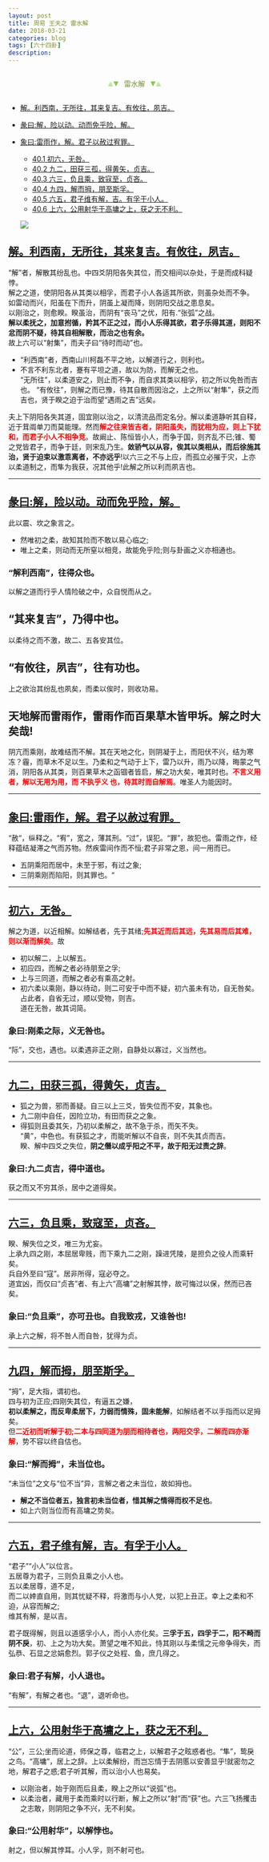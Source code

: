 ```yaml
---
layout: post
title: 周易 王夫之 雷水解
date: 2018-03-21
categories: blog
tags: [六十四卦]
description: 
---
```


<span id = "jump"></span>


<section style="margin: 0px auto; text-align: center;">
    <section class="xhr" style="width: 0px; height: 0px; border-left: 5px solid transparent; border-right: 5px solid transparent; border-bottom: 10px solid rgb(135, 201, 67); display: inline-block; opacity: 0.5; border-top-color: rgb(135, 201, 67);"></section>
    <section class="xhr" style="width: 0px; height: 0px; border-left: 5px solid transparent; border-right: 5px solid transparent; border-top: 10px solid rgb(135, 201, 67); display: inline-block; margin-left: -3px; border-bottom-color: rgb(135, 201, 67);"></section>
    <section style="
margin-left: 0.5em;
display: inline-block;">
        <p>
            <span style="color: rgb(118, 146, 60);">雷水解</span>
        </p>
    </section>
    <section class="xhr" style="margin-left: 0.5em; width: 0px; height: 0px; border-left: 5px solid transparent; border-right: 5px solid transparent; border-top: 10px solid rgb(135, 201, 67); display: inline-block; border-bottom-color: rgb(135, 201, 67);"></section>
    <section class="xhr" style="width: 0px; height: 0px; border-left: 5px solid transparent; border-right: 5px solid transparent; border-bottom: 10px solid rgb(135, 201, 67); display: inline-block; opacity: 0.5; margin-left: -3px; border-top-color: rgb(135, 201, 67);"></section>
</section>

- [解。利西南，无所往，其来复吉。有攸往，夙吉。](#jump利西南)
- [彖曰:解，险以动。动而免乎险，解。](#jump解，险以动。)
- [象曰:雷雨作，解。君子以赦过宥罪。](#jump雷雨作，解。)
  - [40.1 初六，无咎。](#jump初六，无咎。)
  - [40.2 九二，田获三孤，得黄矢，贞吉。](#jump九二，田获三孤，得黄矢，贞吉。)
  - [40.3 六三，负且乘，致寇至，贞吝。](#jump六三，负且乘，致寇至，贞吝。)
  - [40.4 九四，解而拇，朋至斯孚。](#jump九四，解而拇，朋至斯孚。)
  - [40.5 六五，君子维有解，吉。有孚于小人。](#jump六五，君子维有解，吉。有孚于小人。)
  - [40.6 上六，公用射华于高墉之上，获之无不利。](#jump上六，公用射华于高墉之上，获之无不利。)
  
  ![](http://www.guoyi360.com/uploads/allimg/130811/1-130Q1113424X3.jpg)


<span id = "jump利西南"></span>
## [解。利西南，无所往，其来复吉。有攸往，夙吉。](#jump)
“解”者，解散其纷乱也。中四爻阴阳各失其位，而交相间以杂处，于是而成科疑悖。<br>
解之之道，使阴阳各从其类以相孚，而君子小人各适其所欲，则虽杂处而不争。<br>
如雷动而兴，阳虽在下而升，阴虽上凝而降，则阴阳交战之患息矣。<br>
以刚治之，则愈睽。睽虽治，而阴有“丧马”之优，阳有.“张弧”之战。<br>
**解以柔抚之，加意拊循，矜其不正之过，而小人乐得其欲，君子乐得其道，则阳不忿而阴不疑，待其自相解散，而治之也有余。**<br>
故上六可以“射集”，而夫子曰“待时而动”也。


- “利西南”者，西南山川柯磊不平之地，以解道行之，则利也。
- 不言不利东北者，蹇有平坦之道，故以为防，而解无之也。<br>
“无所往”，以柔道安之，则止而不争，而自求其类以相孚，初之所以免咎而吉也。
“有攸往”，则解之而已豫，待其自散而因治之，上之所以“射隼”，获之而吉也，贤于睽之迫于治而望“遇雨之吉”远矣。


夫上下阴阳各失其道，固宜刚以治之，以清流品而定名分。解以柔道静听其自释，近于茸阘单刀而莫能理。然而<font color="#FF0000"><b>解之往来皆吉者，阴阳虽失，而犹相为应，则上下犹和，而君子小人不相争竞</b></font>。故阚止、陈恒皆小人，而争于国，则齐乱不已;锥、蜀之党皆君子，而争于廷，则宋乱乃生。**敛骄气以从容，俟其以类相从，而后徐施其治，贤于迫束以激乖离者，不亦远乎**!以六三之不与上应，而孤立必摧于灾，上亦以柔道制之，而隼为我获，况其他乎!此解之所以利而夙吉也。

----

<span id = "jump解，险以动。"></span>
## [彖曰:解，险以动。动而免乎险，解。](#jump)
此以震、坎之象言之。
- 然唯初之柔，故知其险而不敢以易心临之;
- 唯上之柔，则动而无所窒以相竞，故能免乎险;则与卦画之义亦相通也。

### “解利西南”，往得众也。
以解之道而行乎人情险破之中，众自悦而从之。

## “其来复吉”，乃得中也。
以柔待之而不激，故二、五各安其位。

## “有攸往，夙吉”，往有功也。
上之欲治其纷乱也夙矣，而柔以俟时，则收功易。

## 天地解而雷雨作，雷雨作而百果草木皆甲坼。解之时大矣哉!
阴亢而乘刚，故难结而不解。其在天地之化，则阴凝于上，而阳伏不兴，结为寒冻？霾，而草木不足以生。乃柔和之气动于上下，雷乃以升，雨乃以降，晦蒙之气消，阴阳各从其类，则百果草木之函锢者皆启，解之功大矣，唯其时也。<font color="#FF0000"><b>不言义用者，解以无用为用，而 不执乎义 也，待其时而自解焉</b></font>。唯圣人为能因时。

----

<span id = "jump雷雨作，解。"></span>
## [象曰:雷雨作，解。君子以赦过宥罪。](#jump)
“赦“，纵释之。“宥”，宽之，薄其刑。“过”，误犯。“罪”，故犯也。雷雨之作，经释蕴结凝滞之气而苏物。然疾雷间作而不恒;君子非常之恩，间一用而已。
- 五阴乘阳而居中，未至于邪，有过之象;
- 三阴乘刚而陷阳，则其罪也。“

----

<span id = "jump初六，无咎。"></span>
## [初六，无咎。](#jump)
解之为道，以近相解。如解结者，先于其绪;<font color="#FF0000"><b>先其近而后其远，先其易而后其难，则以渐而解矣</b></font>。故
- 初以解二，上以解五。
- 初应四，而解之者必待朋至之孚;
- 上与三同道，而解之者必有乘高之射。
- 初六柔以乘刚，静以待动，则二可安于中而不疑，初六虽未有功，自无咎矣。<br>
占此者，自省无过，顺以受物，则吉。<br>
道在无咎，故其词简。

### 象曰:刚柔之际，义无咎也。
“际”，交也，遇也。以柔遇非正之刚，自静处以寡过，义当然也。

----

<span id = "jump"></span>
## [九二，田获三孤，得黄矢，贞吉。](#jump)
- 狐之为兽，邪而善疑。自三以上三爻，皆失位而不安，其象也。
- 九二刚中自任，因险立功，有田而获之之象。
- 得狐则且委其矢，乃初以柔解之，故不急于杀，而矢不失。<br>
“黄”，中色也。有获狐之才，而能听解以不自丧，则不失其贞而吉。<br>
睽、解中四爻之失位，**阴之僭以成乎阳之不平，故于阳无过责之辞**。

### 象曰:九二贞吉，得中道也。
获之而又不穷其杀，居中之道得矣。

----

<span id = "jump六三，负且乘，致寇至，贞吝。"></span>
## [六三，负且乘，致寇至，贞吝。](#jump)
睽、解失位之爻，唯三为尤妄。<br>
上承九四之刚，本屈居卑贱，而下乘九二之刚，躁进凭陵，是担负之役人而乘轩矣。<br>
兵自外至曰“寇”。居非所得，寇必夺之。<br>
道宜凶，而仅曰“贞吝”者、有上六“高墉”之射解其悖，故可悔过以保，然而已吝矣。

### 象曰:“负且乘”，亦可丑也。自我致戎，又谁咎也!
承上六之解，将不咎人而自咎，犹得为贞。

----

<span id = "jump九四，解而拇，朋至斯孚。"></span>
## [九四，解而拇，朋至斯孚。](#jump)
“拇”，足大指，谓初也。<br>
四与初为正应;四刚失其位，有逼五之嫌，<br>
**初以柔解之，而反卑柔居下，力弱而情殊，固未能解**，如解结者不以手指而以足拇矣。<br>
但<font color="#FF0000"><b>二近初而听解于初;二本与四同道为朋而相待者也，两阳交孚，二解而四亦渐解</b></font>，势不容以终自估也。

### 象曰:“解而拇”，未当位也。
“未当位”之文与“位不当”异，言解之者之未当位，故如拇也。
- **解之不当位者五，独言初未当位者，惜其解之情得而权不足也**。
- 如上六则当位而有高墉之势矣。

----

<span id = "jump六五，君子维有解，吉。有孚于小人。"></span>
## [六五，君子维有解，吉。有孚于小人。](#jump)
“君子”“小人”以位言。<br>
五居尊为君子，三则负且乘之小人也。<br>
五以柔居尊，道不足，<br>
而二以婞直自用，则其忧疑不释，将激而与小人党，以犯上丑正。幸上之柔和不迫，从容而解之;<br>
维其有解，是以吉。


君子既得解，则且以道感孚小人，而小人亦化矣。**三孚于五，四孚于二，阳不畸而阴不戾**，初、上之为功大矣。萧望之唯不知此，恃其刚以与柔懦之元帝争得失，而弘恭、石显之忿娟愈烈。郭子仪之处程、鱼，庶几得之。

### 象曰:君子有解，小人退也。
“有解”，有解之者也。“退”，退听命也。

----

<span id = "jump上六，公用射华于高墉之上，获之无不利。"></span>
## [上六，公用射华于高墉之上，获之无不利。](#jump)
“公”，三公;坐而论道，师保之尊，临君之上，以解君子之眩惑者也。“隼”，鸷戾之鸟。“高墉”，居上之辞。上以柔解纷，而岂忘情于去阴慝以安善显乎!就密勿之地，解君子之惑;君子听其解，而以治小人也易矣。
- 以刚治者，始于刚而后且柔，睽上之所以“说弧”也。
- 以柔治者，藏用于柔而乘时以行断，解上之所以“射”而“获”也。六三飞扬攫击之志敢，则阴阳之争不兴，无不利矣。

### 象曰:“公用射华”，以解悖也。
射之，但以解其悖耳。小人孚，则不射可也。




